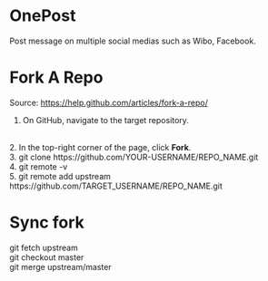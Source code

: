 OnePost
=======

Post message on multiple social medias such as Wibo, Facebook.


Fork A Repo
==========

Source: https://help.github.com/articles/fork-a-repo/
<br/>
1. On GitHub, navigate to the target repository.
<br/>
2. In the top-right corner of the page, click <b>Fork</b>.
<br/>
3. git clone https://github.com/YOUR-USERNAME/REPO_NAME.git
<br/>
4. git remote -v
<br/>
5. git remote add upstream https://github.com/TARGET_USERNAME/REPO_NAME.git
<br/>


Sync fork
========

git fetch upstream
<br/>
git checkout master
<br/>
git merge upstream/master


